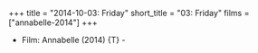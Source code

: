 +++
title = "2014-10-03: Friday"
short_title = "03: Friday"
films = ["annabelle-2014"]
+++


* Film: Annabelle (2014) {T} -
